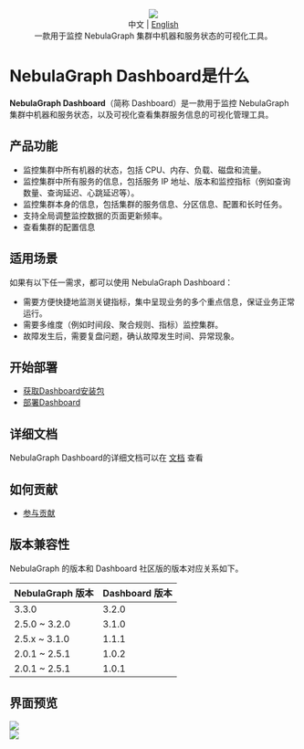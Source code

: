 <p align="center">
  <img src="https://www-cdn.nebula-graph.com.cn/nebula-website-5.0/images/dashboard-repo-logo.png"/>
  <br>中文 | <a href="README.md">English</a>
  <br>一款用于监控 NebulaGraph 集群中机器和服务状态的可视化工具。<br>
</p>

# NebulaGraph Dashboard是什么
**NebulaGraph Dashboard**（简称 Dashboard）是一款用于监控 NebulaGraph 集群中机器和服务状态，以及可视化查看集群服务信息的可视化管理工具。

## 产品功能
- 监控集群中所有机器的状态，包括 CPU、内存、负载、磁盘和流量。
- 监控集群中所有服务的信息，包括服务 IP 地址、版本和监控指标（例如查询数量、查询延迟、心跳延迟等）。
- 监控集群本身的信息，包括集群的服务信息、分区信息、配置和长时任务。
- 支持全局调整监控数据的页面更新频率。
- 查看集群的配置信息

## 适用场景
如果有以下任一需求，都可以使用 NebulaGraph Dashboard：
- 需要方便快捷地监测关键指标，集中呈现业务的多个重点信息，保证业务正常运行。
- 需要多维度（例如时间段、聚合规则、指标）监控集群。
- 故障发生后，需要复盘问题，确认故障发生时间、异常现象。

## 开始部署
- <a href="https://github.com/vesoft-inc/nebula-dashboard/releases" _blank>获取Dashboard安装包</a>
- <a href="DEPLOY-CN.md" _blank>部署Dashboard</a>

## 详细文档
NebulaGraph Dashboard的详细文档可以在 <a href= "https://docs.nebula-graph.com.cn/master/nebula-dashboard/2.deploy-dashboard/#docker_compose_dashboard">文档</a> 查看 

## 如何贡献

- <a href="CONTRIBUTE-CN.md" _blank>参与贡献</a>

## 版本兼容性
NebulaGraph 的版本和 Dashboard 社区版的版本对应关系如下。

|NebulaGraph 版本|Dashboard 版本|
|:---|:---|
|3.3.0        |3.2.0|
|2.5.0 ~ 3.2.0|3.1.0|
|2.5.x ~ 3.1.0|1.1.1|
|2.0.1 ~ 2.5.1|1.0.2|
|2.0.1 ~ 2.5.1|1.0.1|

## 界面预览

<img src="https://www-cdn.nebula-graph.com.cn/nebula-website-5.0/images/nebula-dashboard-login.png"/>

<br />

<img src="https://docs-cdn.nebula-graph.com.cn/figures/overview1-221103-cn.png"/>